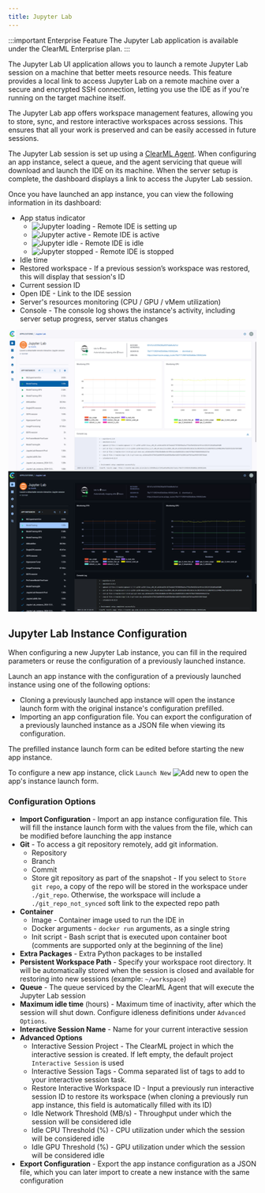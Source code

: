 ```yaml
---
title: Jupyter Lab
---
```


:::important Enterprise Feature
The Jupyter Lab application is available under the ClearML Enterprise plan.
:::

The Jupyter Lab UI application allows you to launch a remote Jupyter Lab session on a machine that better meets resource needs. 
This feature provides a local link to access Jupyter Lab on a remote machine over a secure and encrypted SSH connection,
letting you use the IDE as if you're running on the target machine itself.

The Jupyter Lab app offers workspace management features, allowing you to store, sync, and restore interactive workspaces 
across sessions. This ensures that all your work is preserved and can be easily accessed in future sessions.

The Jupyter Lab session is set up using a [ClearML Agent](../../clearml_agent.md). When configuring an app instance, 
select a queue, and the agent servicing that queue will download and launch the IDE on its machine. When the server 
setup is complete, the dashboard displays a link to access the Jupyter Lab session.  

Once you have launched an app instance, you can view the following information in its dashboard: 
* App status indicator
    * <img src="/docs/latest/icons/ico-jupyter-lab-loading.svg" alt="Jupyter loading" className="icon size-md" /> - Remote IDE is setting up 
    * <img src="/docs/latest/icons/ico-jupyter-lab-active.svg" alt="Jupyter active" className="icon size-md" /> - Remote IDE is active
    * <img src="/docs/latest/icons/ico-jupyter-lab-idle.svg" alt="Jupyter idle" className="icon size-md" /> - Remote IDE is idle  
    * <img src="/docs/latest/icons/ico-jupyter-lab-stopped.svg" alt="Jupyter stopped" className="icon size-md" /> - Remote IDE is stopped
* Idle time
* Restored workspace - If a previous session’s workspace was restored, this will display that session's ID 
* Current session ID
* Open IDE - Link to the IDE session
* Server's resources monitoring (CPU / GPU / vMem utilization)
* Console - The console log shows the instance's activity, including server setup progress, server status changes

![Jupyter Lab Dashboard](../../img/apps_jupyter_lab.png#light-mode-only)
![Jupyter Lab Dashboard](../../img/apps_jupyter_lab_dark.png#dark-mode-only)

## Jupyter Lab Instance Configuration
When configuring a new Jupyter Lab instance, you can fill in the required parameters or reuse the configuration of 
a previously launched instance.  

Launch an app instance with the configuration of a previously launched instance using one of the following options:
* Cloning a previously launched app instance will open the instance launch form with the original instance's 
configuration prefilled.
* Importing an app configuration file. You can export the configuration of a previously launched instance as a JSON file 
when viewing its configuration.

The prefilled instance launch form can be edited before starting the new app instance. 

To configure a new app instance, click `Launch New` <img src="/docs/latest/icons/ico-add.svg" alt="Add new" className="icon size-md space-sm" /> 
to open the app's instance launch form.

### Configuration Options

* **Import Configuration** - Import an app instance configuration file. This will fill the instance launch form with the 
  values from the file, which can be modified before launching the app instance
* **Git** - To access a git repository remotely, add git information. 
  * Repository
  * Branch
  * Commit
  * Store git repository as part of the snapshot - If you select to `Store git repo`, a copy of the repo will be stored 
    in the workspace under `./git_repo`. Otherwise, the workspace will include a  `./git_repo_not_synced` soft link to the 
    expected repo path
* **Container**
  * Image - Container image used to run the IDE in
  * Docker arguments - `docker run` arguments, as a single string
  * Init script - Bash script that is executed upon container boot (comments are supported only at the beginning of the 
    line)
* **Extra Packages** - Extra Python packages to be installed
* **Persistent Workspace Path** - Specify your workspace root directory. It will be automatically stored when the session 
  is closed and available for restoring into new sessions (example: `~/workspace`)
* **Queue** - The queue serviced by the ClearML Agent that will execute the Jupyter Lab session
* **Maximum idle time** (hours) - Maximum time of inactivity, after which the session will shut down. Configure idleness 
  definitions under `Advanced Options`.
* **Interactive Session Name** - Name for your current interactive session
* **Advanced Options**
  * Interactive Session Project - The ClearML project in which the interactive session is created. If left empty, the 
  default project `Interactive Session` is used 
  * Interactive Session Tags - Comma separated list of tags to add to your interactive session task. 
  * Restore Interactive Workspace ID - Input a previously run interactive session ID to restore its workspace (when 
    cloning a previously run app instance, this field is automatically filled with its ID)
  * Idle Network Threshold (MB/s) - Throughput under which the session will be considered idle
  * Idle CPU Threshold (%) - CPU utilization under which the session will be considered idle
  * Idle GPU Threshold (%) - GPU utilization under which the session will be considered idle
* **Export Configuration** - Export the app instance configuration as a JSON file, which you can later import to create 
  a new instance with the same configuration

